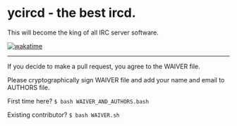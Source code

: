# ycircd - the best ircd.

This will become the king of all IRC server software.

[![wakatime](https://wakatime.com/badge/user/0001af11-bc5f-4486-91bb-e6a8ccb5d934/project/1cb1ab1c-f155-4b35-adcf-6590494f9a00.svg)](https://wakatime.com/badge/user/0001af11-bc5f-4486-91bb-e6a8ccb5d934/project/1cb1ab1c-f155-4b35-adcf-6590494f9a00)

---

If you decide to make a pull request, you agree to the WAIVER file.

Please cryptographically sign WAIVER file and add your name and email to AUTHORS file.

First time here? `$ bash WAIVER_AND_AUTHORS.bash`

Existing contributor? `$ bash WAIVER.sh`